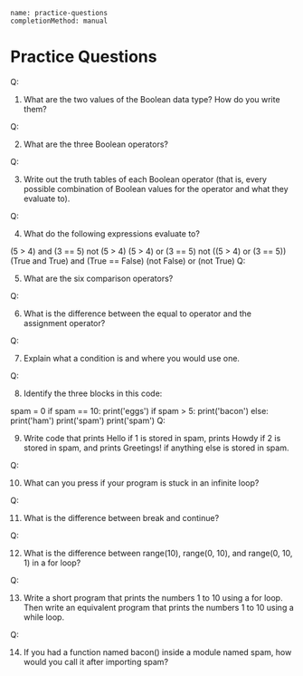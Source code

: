 ```ngMeta
name: practice-questions
completionMethod: manual
```
# Practice Questions
 Q:

1. What are the two values of the Boolean data type? How do you write them?

Q:

2. What are the three Boolean operators?

Q:

3. Write out the truth tables of each Boolean operator (that is, every possible combination of Boolean values for the operator and what they evaluate to).

Q:

4. What do the following expressions evaluate to?


(5 > 4) and (3 == 5)
not (5 > 4)
(5 > 4) or (3 == 5)
not ((5 > 4) or (3 == 5))
(True and True) and (True == False)
(not False) or (not True)
Q:

5. What are the six comparison operators?

Q:

6. What is the difference between the equal to operator and the assignment operator?

Q:

7. Explain what a condition is and where you would use one.

Q:

8. Identify the three blocks in this code:


spam = 0
if spam == 10:
    print('eggs')
    if spam > 5:
        print('bacon')
    else:
        print('ham')
    print('spam')
print('spam')
Q:

9. Write code that prints Hello if 1 is stored in spam, prints Howdy if 2 is stored in spam, and prints Greetings! if anything else is stored in spam.

Q:

10. What can you press if your program is stuck in an infinite loop?

Q:

11. What is the difference between break and continue?

Q:

12. What is the difference between range(10), range(0, 10), and range(0, 10, 1) in a for loop?

Q:

13. Write a short program that prints the numbers 1 to 10 using a for loop. Then write an equivalent program that prints the numbers 1 to 10 using a while loop.

Q:

14. If you had a function named bacon() inside a module named spam, how would you call it after importing spam?

